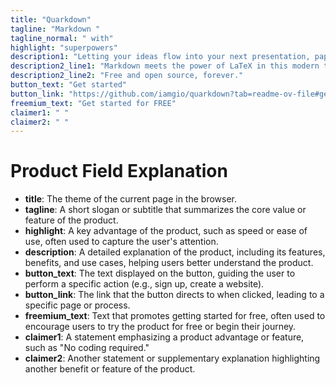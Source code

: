 ```yaml
---
title: "Quarkdown"
tagline: "Markdown "
tagline_normal: " with"
highlight: "superpowers"
description1: "Letting your ideas flow into your next presentation, paper or book."
description2_line1: "Markdown meets the power of LaTeX in this modern typesetting system."
description2_line2: "Free and open source, forever."
button_text: "Get started"
button_link: "https://github.com/iamgio/quarkdown?tab=readme-ov-file#getting-started"
freemium_text: "Get started for FREE"
claimer1: " "
claimer2: " "
---
```


# Product Field Explanation

- **title**: The theme of the current page in the browser.
- **tagline**: A short slogan or subtitle that summarizes the core value or feature of the product.
- **highlight**: A key advantage of the product, such as speed or ease of use, often used to capture the user's attention.
- **description**: A detailed explanation of the product, including its features, benefits, and use cases, helping users better understand the product.
- **button_text**: The text displayed on the button, guiding the user to perform a specific action (e.g., sign up, create a website).
- **button_link**: The link that the button directs to when clicked, leading to a specific page or process.
- **freemium_text**: Text that promotes getting started for free, often used to encourage users to try the product for free or begin their journey.
- **claimer1**: A statement emphasizing a product advantage or feature, such as "No coding required."
- **claimer2**: Another statement or supplementary explanation highlighting another benefit or feature of the product.

